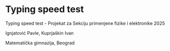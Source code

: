 # Typing speed test

Typing speed test - Projekat za Sekciju primenjene fizike i elektronike 2025

Ignjatović Pavle, Kuprjaškin Ivan

Matematička gimnazija, Beograd
